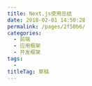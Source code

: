 ```yaml
---
title: Next.js使用总结
date: 2018-02-01 14:50:28
permalink: /pages/2f50b6/
categories: 
  - 前端
  - 应用框架
  - 开发框架
tags: 
  - 
titleTag: 草稿
---
```

